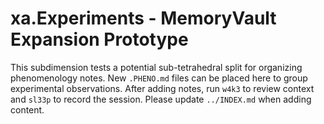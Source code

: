 # xa.Experiments - MemoryVault Expansion Prototype

This subdimension tests a potential sub-tetrahedral split for organizing phenomenology notes.
New `.PHENO.md` files can be placed here to group experimental observations.
After adding notes, run `w4k3` to review context and `sl33p` to record the
session. Please update `../INDEX.md` when adding content.
